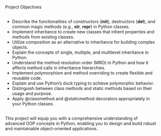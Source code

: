 Project Objectives<br><br>

* Describe the functionalities of constructors (__init__), destructors (__del__), and common magic methods (e.g., __str__, __repr__) in Python classes.
* Implement inheritance to create new classes that inherit properties and methods from existing classes.
* Utilize composition as an alternative to inheritance for building complex objects.
* Explain the concepts of single, multiple, and multilevel inheritance in Python.
* Understand the method resolution order (MRO) in Python and how it affects method calls in inheritance hierarchies.
* Implement polymorphism and method overriding to create flexible and reusable code.
* Explain and use Python’s duck typing to achieve polymorphic behavior.
* Distinguish between class methods and static methods based on their usage and purpose.
* Apply @classmethod and @staticmethod decorators appropriately in your Python classes.

<br>This project will equip you with a comprehensive understanding of advanced OOP concepts in Python, enabling you to design and build robust and maintainable object-oriented applications.
